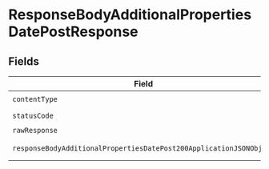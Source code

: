 # ResponseBodyAdditionalPropertiesDatePostResponse


## Fields

| Field                                                                                                                                                | Type                                                                                                                                                 | Required                                                                                                                                             | Description                                                                                                                                          |
| ---------------------------------------------------------------------------------------------------------------------------------------------------- | ---------------------------------------------------------------------------------------------------------------------------------------------------- | ---------------------------------------------------------------------------------------------------------------------------------------------------- | ---------------------------------------------------------------------------------------------------------------------------------------------------- |
| `contentType`                                                                                                                                        | *string*                                                                                                                                             | :heavy_check_mark:                                                                                                                                   | N/A                                                                                                                                                  |
| `statusCode`                                                                                                                                         | *int*                                                                                                                                                | :heavy_check_mark:                                                                                                                                   | N/A                                                                                                                                                  |
| `rawResponse`                                                                                                                                        | [\Psr\Http\Message\ResponseInterface](https://www.php-fig.org/psr/psr-7/#33-psrhttpmessageresponseinterface)                                         | :heavy_minus_sign:                                                                                                                                   | N/A                                                                                                                                                  |
| `responseBodyAdditionalPropertiesDatePost200ApplicationJSONObject`                                                                                   | [?ResponseBodyAdditionalPropertiesDatePost200ApplicationJSON](../../models/operations/ResponseBodyAdditionalPropertiesDatePost200ApplicationJSON.md) | :heavy_minus_sign:                                                                                                                                   | OK                                                                                                                                                   |